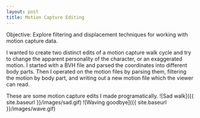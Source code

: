 ```yaml
---
layout: post
title: Motion Capture Editing
---
```


Objective: Explore filtering and displacement techniques for working with motion capture data.

I wanted to create two distinct edits of a motion capture walk cycle and try to change the apparent personality of the character, or an exaggerated motion. I started with a BVH file and parsed the coordinates into different body parts. Then I operated on the motion files by parsing them, filtering the motion by body part, and writing out a new motion file which the viewer can read.

These are some motion capture edits I made programatically.
![Sad walk]({{ site.baseurl }}/images/sad.gif) ![Waving goodbye]({{ site.baseurl }}/images/wave.gif)